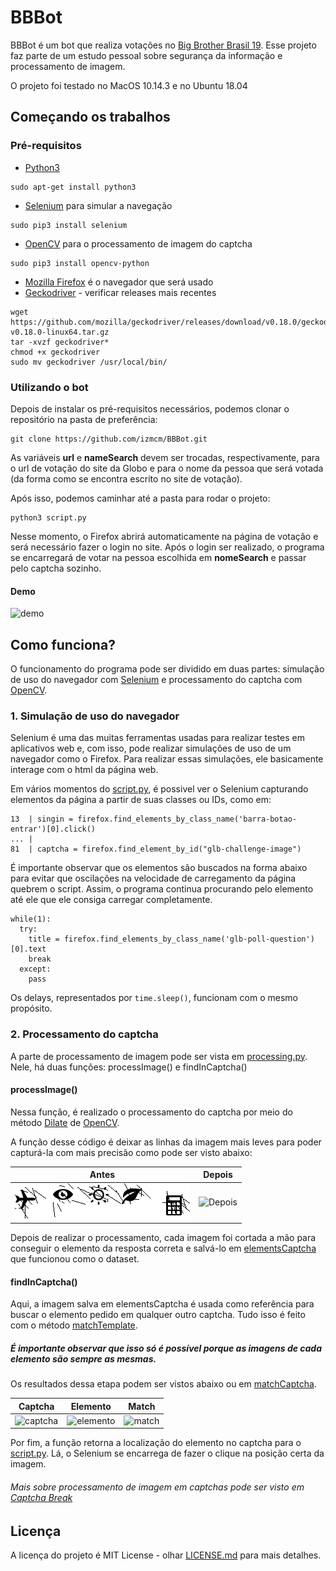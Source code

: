 # BBBot

BBBot é um bot que realiza votações no [Big Brother Brasil 19](https://gshow.globo.com/realities/bbb/). Esse projeto faz parte de um estudo pessoal sobre segurança da informação e processamento de imagem.

O projeto foi testado no MacOS 10.14.3 e no Ubuntu 18.04

## Começando os trabalhos

### Pré-requisitos

* [Python3](https://www.python.org/)   
```
sudo apt-get install python3
```
* [Selenium](https://www.seleniumhq.org/) para simular a navegação 
```
sudo pip3 install selenium
```
* [OpenCV](https://opencv.org/) para o processamento de imagem do captcha
```
sudo pip3 install opencv-python
```
* [Mozilla Firefox](https://www.mozilla.org/pt-BR/firefox/new/) é o navegador que será usado
* [Geckodriver](https://github.com/mozilla/geckodriver/releases) - verificar releases mais recentes
```
wget https://github.com/mozilla/geckodriver/releases/download/v0.18.0/geckodriver-v0.18.0-linux64.tar.gz
tar -xvzf geckodriver*
chmod +x geckodriver
sudo mv geckodriver /usr/local/bin/
```

### Utilizando o bot
Depois de instalar os pré-requisitos necessários, podemos clonar o repositório na pasta de preferência:

```
git clone https://github.com/izmcm/BBBot.git
```
As variáveis **url** e **nameSearch** devem ser trocadas, respectivamente, para o url de votação do site da Globo e para o nome da pessoa que será votada (da forma como se encontra escrito no site de votação).

Após isso, podemos caminhar até a pasta para rodar o projeto:
```
python3 script.py
```

Nesse momento, o Firefox abrirá automaticamente na página de votação e será necessário fazer o login no site. Após o login ser realizado, o programa se encarregará de votar na pessoa escolhida em **nomeSearch** e passar pelo captcha sozinho.

#### Demo
![demo](demo.gif)

## Como funciona?

O funcionamento do programa pode ser dividido em duas partes: simulação de uso do navegador com [Selenium](https://www.seleniumhq.org/) e processamento do captcha com [OpenCV](https://opencv.org/).

### 1. Simulação de uso do navegador
Selenium é uma das muitas ferramentas usadas para realizar testes em aplicativos web e, com isso, pode realizar simulações de uso de um navegador como o Firefox. Para realizar essas simulações, ele basicamente interage com o html da página web.

Em vários momentos do [script.py](script.py), é possivel ver o Selenium capturando elementos da página a partir de suas classes ou IDs, como em:

```
13  | singin = firefox.find_elements_by_class_name('barra-botao-entrar')[0].click()
... | 
81  | captcha = firefox.find_element_by_id("glb-challenge-image")
```

É importante observar que os elementos são buscados na forma abaixo para evitar que oscilações na velocidade de carregamento da página quebrem o script. Assim, o programa continua procurando pelo elemento até ele que ele consiga carregar completamente.
```
while(1):
  try:
    title = firefox.find_elements_by_class_name('glb-poll-question')[0].text
    break
  except:
    pass
```

Os delays, representados por `time.sleep()`, funcionam com o mesmo propósito.

### 2. Processamento do captcha
A parte de processamento de imagem pode ser vista em [processing.py](processing.py). Nele, há duas funções: processImage() e findInCaptcha()

#### processImage()
Nessa função, é realizado o processamento do captcha por meio do método [Dilate](https://docs.opencv.org/2.4/doc/tutorials/imgproc/erosion_dilatation/erosion_dilatation.html) de [OpenCV](https://opencv.org/). 

A função desse código é deixar as linhas da imagem mais leves para poder capturá-la com mais precisão como pode ser visto abaixo:

Antes                        |  Depois
:---------------------------:|:---------------------------:
![Antes](captchas/avião.png) |  ![Depois](processedCaptchas/avião.png)

Depois de realizar o processamento, cada imagem foi cortada a mão para conseguir o elemento da resposta correta e salvá-lo em [elementsCaptcha](elementsCaptcha) que funcionou como o dataset.

#### findInCaptcha()
Aqui, a imagem salva em elementsCaptcha é usada como referência para buscar o elemento pedido em qualquer outro captcha. Tudo isso é feito com o método [matchTemplate](https://docs.opencv.org/2.4.13.7/doc/tutorials/imgproc/histograms/template_matching/template_matching.html). 

##### É importante observar que isso só é possível porque as imagens de cada elemento são sempre as mesmas.

Os resultados dessa etapa podem ser vistos abaixo ou em [matchCaptcha](matchCaptcha).

Captcha                                 |  Elemento                               |  Match
:--------------------------------------:|:---------------------------------------:|:--------------------------------:
![captcha](processedCaptchas/avião.png) |  ![elemento](elementsCaptcha/avião.png) | ![match](matchCaptcha/avião.png)

Por fim, a função retorna a localização do elemento no captcha para o [script.py](script.py). Lá, o Selenium se encarrega de fazer o clique na posição certa da imagem.

###### Mais sobre processamento de imagem em captchas pode ser visto em [Captcha Break](https://github.com/izmcm/captcha-break)

## Licença

A licença do projeto é MIT License - olhar [LICENSE.md](LICENSE.md) para mais detalhes.

